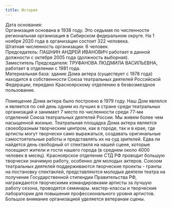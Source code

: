 ```yaml
---
title: История
---
```

<span>Дата основания:</span><br/>
Организация основана в 1938 году. Это седьмая по численности региональная организация в Сибирском федеральном округе. На 1 ноября 2020 года в организации состоит 322 человека.<br/>
<span>Штатная численность организации:</span> 6 человек.<br/>
<span>Председатель:</span> ПАШНИН АНДРЕЙ ИВАНОВИЧ работает в данной должности с октября 2005 года (должность выборная).<br/>
<span>Заместитель Председателя:</span> ТРУФАНОВА ЛЮДМИЛА ВАСИЛЬЕВНА, работает в отделении с 1981 года.<br/>
<span>Материальная база:</span> здание Дома актера (существует с 1978 года) находится в собственности Союза театральных деятелей Российской Федерации, передано Красноярскому отделению в безвозмездное пользование.<br/>
<br/>
Помещение Дома актера было построено в 1979 году. Наш Дом являлся и является по сей день одним из лучших в стране среди театральных организаций и занимает 7 место по численности среди 77-ми отделений Союза театральных деятелей России. Мы живем более чем насыщенной жизнью. Театральная площадка Дома актера является своеобразным творческим центром, как в городе, так и в крае, где артисты могут творчески само выражаться, создавать оригинальные самостоятельные работы и представлять их на суд зрителей. Едва ли найдется день свободный от спектакля на нашей сцене, которые посещают жители и гости нашего города (в среднем около 4000 человек в месяц). Красноярское отделение СТД РФ проводит большую творчески значимую работу, особенно для молодых актеров. Союзом театральных деятелей поддерживаются творческие проекты - гранты на постановку спектаклей, представляются молодые деятели театра на получение Государственной стипендии Правительства РФ, награждаются творческими командировками артисты за лучшую работу сезона, проводятся семинары. мастер-классы и творческие лаборатории для повышения профессионального уровня артистов. Большое внимание организацией уделяется ветеранам сцены.